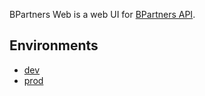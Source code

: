 BPartners Web is a web UI for [ BPartners API](https://github.com/b-partners/bpartners-api).

## Environments
* [dev](https://dashboard-dev.bpartners.app)
* [prod](https://dashboard-dev.bpartners.app)
